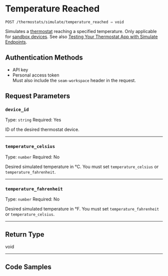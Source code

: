 # Temperature Reached

```
POST /thermostats/simulate/temperature_reached ⇒ void
```

Simulates a [thermostat](https://docs.seam.co/latest/capability-guides/thermostats) reaching a specified temperature. Only applicable for [sandbox devices](../../../core-concepts/workspaces/README.md#sandbox-workspaces). See also [Testing Your Thermostat App with Simulate Endpoints](../../../capability-guides/thermostats/testing-your-thermostat-app-with-simulate-endpoints.md).

## Authentication Methods

- API key
- Personal access token
  <br>Must also include the `seam-workspace` header in the request.

## Request Parameters

### `device_id`

Type: `string`
Required: Yes

ID of the desired thermostat device.

***

### `temperature_celsius`

Type: `number`
Required: No

Desired simulated temperature in °C. You must set `temperature_celsius` or `temperature_fahrenheit`.

***

### `temperature_fahrenheit`

Type: `number`
Required: No

Desired simulated temperature in °F. You must set `temperature_fahrenheit` or `temperature_celsius`.

***

## Return Type

void

***

## Code Samples

